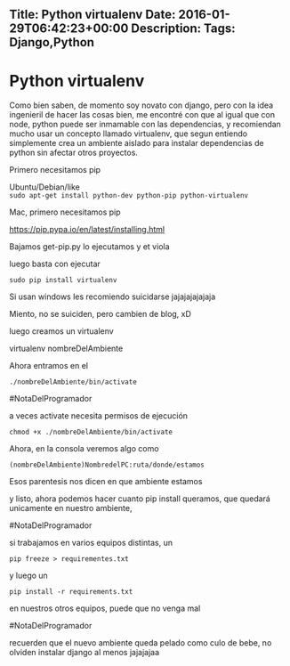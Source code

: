 Title: Python virtualenv
Date: 2016-01-29T06:42:23+00:00
Description: 
Tags: Django,Python
---
# Python virtualenv
Como bien saben, de momento soy novato con django, pero con la idea ingenieril de hacer las cosas bien, me encontré con que al igual que con node, python puede ser inmamable con las dependencias, y recomiendan mucho usar un concepto llamado virtualenv, que segun entiendo simplemente crea un ambiente aislado para instalar dependencias de python sin afectar otros proyectos.

Primero necesitamos pip

Ubuntu/Debian/like  
 `sudo apt-get install python-dev python-pip python-virtualenv`

Mac, primero necesitamos pip

https://pip.pypa.io/en/latest/installing.html

Bajamos get-pip.py lo ejecutamos y et viola

luego basta con ejecutar

`sudo pip install virtualenv`

Si usan windows les recomiendo suicidarse jajajajajajaja

Miento, no se suiciden, pero cambien de blog, xD

luego creamos un virtualenv

virtualenv nombreDelAmbiente

Ahora entramos en el

`./nombreDelAmbiente/bin/activate`

#NotaDelProgramador

a veces activate necesita permisos de ejecución

`chmod +x ./nombreDelAmbiente/bin/activate`

Ahora, en la consola veremos algo como

`(nombreDelAmbiente)NombredelPC:ruta/donde/estamos`

Esos parentesis nos dicen en que ambiente estamos

y listo, ahora podemos hacer cuanto pip install queramos, que quedará unicamente en nuestro ambiente,

#NotaDelProgramador

si trabajamos en varios equipos distintas, un

`pip freeze > requirementes.txt`

y luego un

`pip install -r requirements.txt`

en nuestros otros equipos, puede que no venga mal

#NotaDelProgramador

recuerden que el nuevo ambiente queda pelado como culo de bebe, no olviden instalar django al menos jajajajaa


